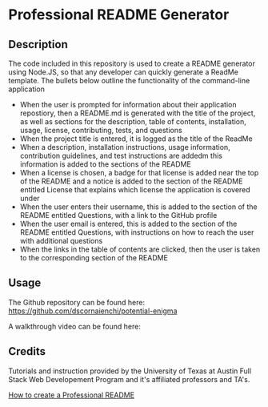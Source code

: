 # Professional README Generator

## Description

The code included in this repository is used to create a README generator using Node.JS, so that any developer can quickly generate a ReadMe template. The bullets below outline the functionality of the command-line application
* When the user is prompted for information about their application repostiory, then a README.md is generated with the title of the project, as well as sections for the description, table of contents, installation, usage, license, contributing, tests, and questions 
* When the project title is entered, it is logged as the title of the ReadMe
* When a description, installation instructions, usage information, contribution guidelines, and test instructions are addedm this information is added to the sections of the README
* When a license is chosen, a badge for that license is added near the top of the README and a notice is added to the section of the README entitled License that explains which license the application is covered under
* When the user enters their username, this is added to the section of the README entitled Questions, with a link to the GitHub profile
* When the user email is entered, this is added to the section of the README entitled Questions, with instructions on how to reach the user with additional questions 
* When the links in the table of contents are clicked, then the user is taken to the corresponding section of the README

## Usage

The Github repository can be found here: https://github.com/dscornaienchi/potential-enigma

A walkthrough video can be found here: 


## Credits

Tutorials and instruction provided by the University of Texas at Austin Full Stack Web Developement Program and it's affiliated professors and TA's. 

[How to create a Professional README](https://coding-boot-camp.github.io/full-stack/github/professional-readme-guide)

